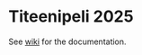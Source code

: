 # Titeenipeli 2025

See [wiki](https://github.com/Cluster-ry/titeenipeli_25/wiki) for the documentation.
